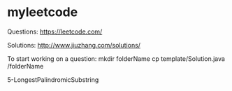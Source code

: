 # myleetcode

Questions:
https://leetcode.com/

Solutions:
http://www.jiuzhang.com/solutions/


To start working on a question:
mkdir folderName
cp template/Solution.java /folderName

5-LongestPalindromicSubstring

